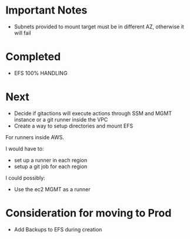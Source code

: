 # Important Notes

- Subnets provided to mount target must be in different AZ, otherwise it will fail


# Completed
- EFS 100% HANDLING

# Next 
- Decide if gitactions will execute actions through SSM and MGMT instance or a git runner inside the VPC
- Create a way to setup directories and mount EFS

For runners inside AWS.

I would have to:
-  set up a runner in each region
-  setup a git job for each region

I could possibly:
- Use the ec2 MGMT as a runner

# Consideration for moving to Prod
- Add Backups to EFS during creation


